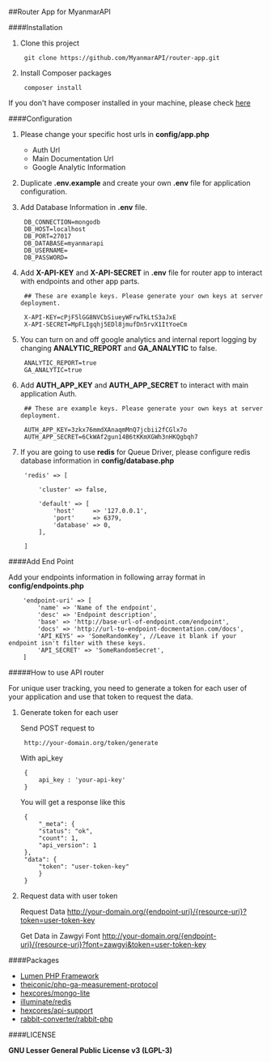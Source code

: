 ##Router App for MyanmarAPI

####Installation
1. Clone this project

		git clone https://github.com/MyanmarAPI/router-app.git
        
2. Install Composer packages

		composer install
        
If you don't have composer installed in your machine, please check [here](https://getcomposer.org/doc/00-intro.md#installation-linux-unix-osx)

####Configuration

1. Please change your specific host urls in **config/app.php**

	* Auth Url
	* Main Documentation Url
	* Google Analytic Information

3. Duplicate **.env.example** and create your own **.env** file for application configuration.

2. Add Database Information in **.env** file.

		DB_CONNECTION=mongodb
		DB_HOST=localhost
		DB_PORT=27017
		DB_DATABASE=myanmarapi
		DB_USERNAME=
		DB_PASSWORD=

3. Add **X-API-KEY** and **X-API-SECRET** in **.env** file for router app to interact with endpoints and other app parts.

		## These are example keys. Please generate your own keys at server deployment.

		X-API-KEY=cPjF5lGG8NVCbSiueyWFrwTkLtS3aJxE
		X-API-SECRET=MpFLIgqhj5EDl8jmufDn5rvX1ItYoeCm

4. You can turn on and off google analytics and internal report logging by changing **ANALYTIC_REPORT** and **GA_ANALYTIC** to false.

		ANALYTIC_REPORT=true
		GA_ANALYTIC=true

5. Add **AUTH_APP_KEY** and **AUTH_APP_SECRET** to interact with main application Auth.
		
		## These are example keys. Please generate your own keys at server deployment.

		AUTH_APP_KEY=3zkx76mmdXAnaqmMnQ7jcbii2fCGlx7o
		AUTH_APP_SECRET=6CkWAf2gun14B6tKKmXGWh3nHKQgbqh7

4. If you are going to use **redis** for Queue Driver, please configure redis database information in **config/database.php**

		'redis' => [

		    'cluster' => false,

		    'default' => [
		        'host'     => '127.0.0.1',
		        'port'     => 6379,
		        'database' => 0,
		    ],

		]

####Add End Point

Add your endpoints information in following array format in **config/endpoints.php**

        'endpoint-uri' => [
            'name' => 'Name of the endpoint',
            'desc' => 'Endpoint description',
            'base' => 'http://base-url-of-endpoint.com/endpoint',
            'docs' => 'http://url-to-endpoint-docmentation.com/docs',
            'API_KEYS' => 'SomeRandomKey', //Leave it blank if your endpoint isn't filter with these keys.
            'API_SECRET' => 'SomeRandomSecret',
		]

#####How to use API router

For unique user tracking, you need to generate a token for each user of your application and use that token to request the data.

1. Generate token for each user
		
   Send POST request to
   
        http://your-domain.org/token/generate
        
   With api_key 
   
   		{
        	api_key : 'your-api-key'
     	}
        
   You will get a response like this
   
   		{
    		"_meta": {
        	"status": "ok",
        	"count": 1,
        	"api_version": 1
    	},
    	"data": {
        	"token": "user-token-key"
    		}
		}
        
2. Request data with user token
        
	Request Data
		http://your-domain.org/{endpoint-uri}/{resource-uri}?token=user-token-key
        
	Get Data in Zawgyi Font
    	http://your-domain.org/{endpoint-uri}/{resource-uri}?font=zawgyi&token=user-token-key

####Packages 
* [Lumen PHP Framework](http://lumen.laravel.com)
* [theiconic/php-ga-measurement-protocol](https://github.com/theiconic/php-ga-measurement-protocol)
* [hexcores/mongo-lite](https://github.com/hexcores/mongo-lite)
* [illuminate/redis](https://github.com/illuminate/redis)
* [hexcores/api-support](https://github.com/hexcores/api-support)
* [rabbit-converter/rabbit-php](https://github.com/Rabbit-Converter/Rabbit-PHP)

####LICENSE

**GNU Lesser General Public License v3 (LGPL-3)**